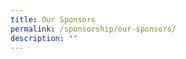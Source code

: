 ```yaml
---
title: Our Sponsors
permalink: /sponsorship/our-sponsors/
description: ""
---
```



<div class="my-image" onclick="window.location='https://www.google.com';"></div>

